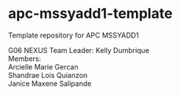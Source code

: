 # apc-mssyadd1-template
Template repository for APC MSSYADD1

G06 NEXUS
Team Leader: Kelly Dumbrique     
Members:      
Arcielle Marie Gercan      
Shandrae Lois Quianzon    
Janice Maxene Salipande     
